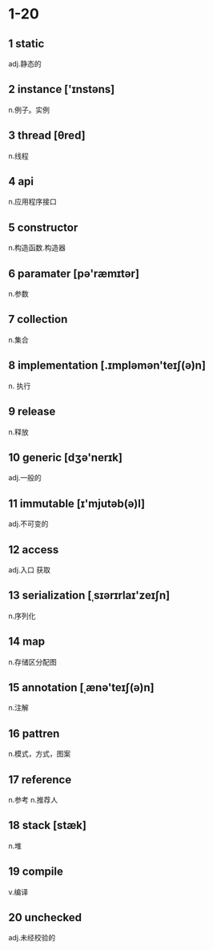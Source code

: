 # 1-20

## 1 static

adj.静态的

## 2 instance ['ɪnstəns]

n.例子。实例

## 3 thread [θred]

n.线程

## 4 api

n.应用程序接口

## 5 constructor

n.构造函数.构造器

## 6 paramater [pə'ræmɪtər]

n.参数

## 7 collection

n.集合

## 8 implementation [.ɪmpləmən'teɪʃ(ə)n]

n. 执行

## 9 release

n.释放

## 10 generic [dʒə'nerɪk]

adj.一般的

## 11 immutable [ɪ'mjutəb(ə)l]

adj.不可变的

## 12 access

adj.入口 获取

## 13 serialization  [ˌsɪərɪrlaɪ'zeɪʃn]

n.序列化

## 14 map

n.存储区分配图

## 15 annotation [ˌænə'teɪʃ(ə)n]

n.注解

## 16 pattren

n.模式，方式，图案

## 17 reference

n.参考 n.推荐人

## 18 stack [stæk]

n.堆

## 19 compile

v.编译

## 20 unchecked

adj.未经校验的